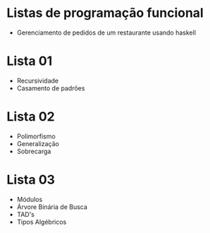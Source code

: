 # Listas de programação funcional
- Gerenciamento de pedidos de um restaurante usando haskell
# Lista 01
- Recursividade
- Casamento de padrões
# Lista 02
- Polimorfismo
- Generalização
- Sobrecarga
# Lista 03
- Módulos
- Árvore Binária de Busca
- TAD's
- Tipos Algébricos
